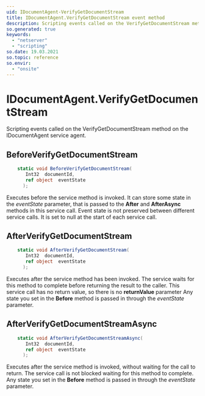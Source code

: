 ```yaml
---
uid: IDocumentAgent-VerifyGetDocumentStream
title: IDocumentAgent.VerifyGetDocumentStream event method
description: Scripting events called on the VerifyGetDocumentStream method on the IDocumentAgent service agent.
so.generated: true
keywords:
  - "netserver"
  - "scripting"
so.date: 19.03.2021
so.topic: reference
so.envir:
  - "onsite"
---
```

# IDocumentAgent.VerifyGetDocumentStream

Scripting events called on the <see cref='M:SuperOffice.CRM.Services.IDocumentAgent.VerifyGetDocumentStream'>VerifyGetDocumentStream</see> method on the <see cref='IDocumentAgent'>IDocumentAgent</see>  service agent.

## BeforeVerifyGetDocumentStream
```cs
    static void BeforeVerifyGetDocumentStream(
       Int32  documentId,
       ref object  eventState
      );
```
Executes before the service method is invoked.
It can store some state in the *eventState* parameter, that is passed to the **After** and **AfterAsync** methods in this service call.
Event state is not preserved between different service calls. It is set to null at the start of each service call.
## AfterVerifyGetDocumentStream
```cs
    static void AfterVerifyGetDocumentStream(
       Int32  documentId,
       ref object  eventState
      );
```
Executes after the service method has been invoked. The service waits for this method to complete before returning the result to the caller.
This service call has no return value, so there is no **returnValue** parameter
Any state you set in the **Before** method is passed in through the *eventState* parameter.
## AfterVerifyGetDocumentStreamAsync
```cs
    static void AfterVerifyGetDocumentStreamAsync(
       Int32  documentId,
       ref object  eventState
      );
```
Executes after the service method is invoked, without waiting for the call to return.
The service call is not blocked waiting for this method to complete.
Any state you set in the **Before** method is passed in through the *eventState* parameter.

